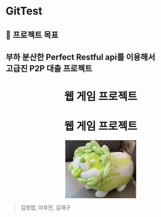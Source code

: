 # GitTest















## 📌 프로젝트 목표
부하 분산한 Perfect Restful api를 이용해서  
고급진 P2P 대출 프로젝트   
---


<h1 align="center">웹 게임 프로젝트</h1>  

<h1 align="center">웹 게임 프로젝트</h1>  

<div align="center">
    <img src="./img/goodleaf.png" style="zoom:76%;" align="center"/>
</div>  

> 김정엽, 이우진, 김재구  

